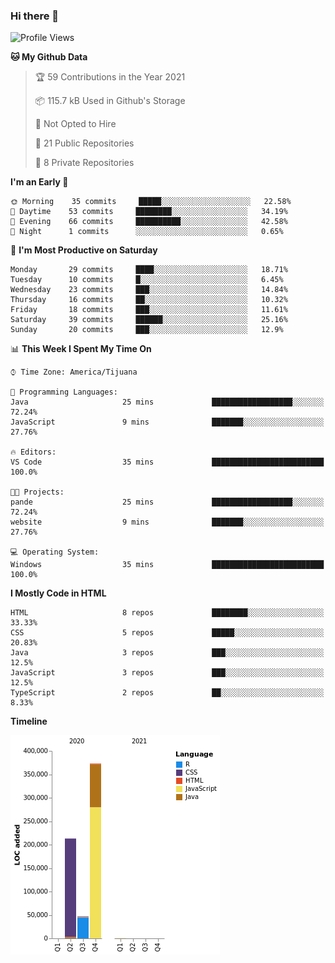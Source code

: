 ### Hi there 👋

<!--START_SECTION:waka-->
![Profile Views](http://img.shields.io/badge/Profile%20Views-0-blue)

**🐱 My Github Data** 

> 🏆 59 Contributions in the Year 2021
 > 
> 📦 115.7 kB Used in Github's Storage 
 > 
> 🚫 Not Opted to Hire
 > 
> 📜 21 Public Repositories 
 > 
> 🔑 8 Private Repositories  
 > 
**I'm an Early 🐤** 

```text
🌞 Morning    35 commits     █████░░░░░░░░░░░░░░░░░░░░   22.58% 
🌆 Daytime    53 commits     ████████░░░░░░░░░░░░░░░░░   34.19% 
🌃 Evening    66 commits     ██████████░░░░░░░░░░░░░░░   42.58% 
🌙 Night      1 commits      ░░░░░░░░░░░░░░░░░░░░░░░░░   0.65%

```
📅 **I'm Most Productive on Saturday** 

```text
Monday       29 commits     ████░░░░░░░░░░░░░░░░░░░░░   18.71% 
Tuesday      10 commits     █░░░░░░░░░░░░░░░░░░░░░░░░   6.45% 
Wednesday    23 commits     ███░░░░░░░░░░░░░░░░░░░░░░   14.84% 
Thursday     16 commits     ██░░░░░░░░░░░░░░░░░░░░░░░   10.32% 
Friday       18 commits     ███░░░░░░░░░░░░░░░░░░░░░░   11.61% 
Saturday     39 commits     ██████░░░░░░░░░░░░░░░░░░░   25.16% 
Sunday       20 commits     ███░░░░░░░░░░░░░░░░░░░░░░   12.9%

```


📊 **This Week I Spent My Time On** 

```text
⌚︎ Time Zone: America/Tijuana

💬 Programming Languages: 
Java                     25 mins             ██████████████████░░░░░░░   72.24% 
JavaScript               9 mins              ███████░░░░░░░░░░░░░░░░░░   27.76%

🔥 Editors: 
VS Code                  35 mins             █████████████████████████   100.0%

🐱‍💻 Projects: 
pande                    25 mins             ██████████████████░░░░░░░   72.24% 
website                  9 mins              ███████░░░░░░░░░░░░░░░░░░   27.76%

💻 Operating System: 
Windows                  35 mins             █████████████████████████   100.0%

```

**I Mostly Code in HTML** 

```text
HTML                     8 repos             ████████░░░░░░░░░░░░░░░░░   33.33% 
CSS                      5 repos             █████░░░░░░░░░░░░░░░░░░░░   20.83% 
Java                     3 repos             ███░░░░░░░░░░░░░░░░░░░░░░   12.5% 
JavaScript               3 repos             ███░░░░░░░░░░░░░░░░░░░░░░   12.5% 
TypeScript               2 repos             ██░░░░░░░░░░░░░░░░░░░░░░░   8.33%

```


**Timeline**

![Chart not found](https://raw.githubusercontent.com/Aarushi-Pandey/Aarushi-Pandey/main/charts/bar_graph.png) 


<!--END_SECTION:waka-->
